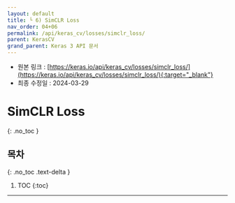 ```yaml
---
layout: default
title: └ 6) SimCLR Loss
nav_order: 04+06
permalink: /api/keras_cv/losses/simclr_loss/
parent: KerasCV
grand_parent: Keras 3 API 문서
---
```


* 원본 링크 : [https://keras.io/api/keras_cv/losses/simclr_loss/](https://keras.io/api/keras_cv/losses/simclr_loss/){:target="_blank"}
* 최종 수정일 : 2024-03-29

# SimCLR Loss
{: .no_toc }

## 목차
{: .no_toc .text-delta }

1. TOC
{:toc}

---
